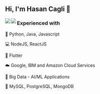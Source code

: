 ## Hi, I'm Hasan Cagli 👋

<img align='left' width='%50' src='https://github-readme-stats.vercel.app/api?username=hasancagli&show_icons=true&theme=dark&hide_border=true&include_all_commits=true&count_private=true' />
<img align='left' width='%50' src='https://github-readme-stats.vercel.app/api/top-langs/?username=hasancagli&layout=compact&show_icons=true&theme=dark&hide_border=true' />

### Experienced with

📓 Python, Java, Javascript

💻 NodeJS, ReactJS

📱 Flutter

☁️ Google, IBM and Amazon Cloud Services

🤖 Big Data - AI/ML Applications

📙 MySQL, PostgreSQL, MongoDB
